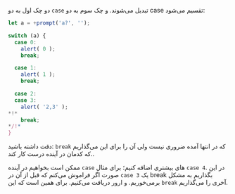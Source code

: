 دو چک اول به دو `case` تبدیل می‌شوند. و چک سوم به دو case تقسیم می‌شود:

```js run
let a = +prompt('a?', '');

switch (a) {
  case 0:
    alert( 0 );
    break;

  case 1:
    alert( 1 );
    break;

  case 2:
  case 3:
    alert( '2,3' );
*!*
    break;
*/!*
}
```

دقت داشته باشید: `break` که در انتها آمده ضروری نیست ولی آن را برای این می‌گذاریم که کدمان در آینده درست کار کند..

ممکن است بخواهیم در آینده `case` های بیشتری اضافه کنیم؛ برای مثال `case 4`. در این صورت اگر فراموش می‌کنم که قبل از آن در `case 3` یک break بگذاریم به مشکل برمی‌خوریم. و ارور دریافت می‌کنیم. برای همین است که این `break` آخری را می‌گذاریم.
